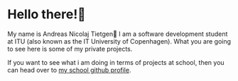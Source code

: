 # Hello there!👋
My name is Andreas Nicolaj Tietgen👨 I am a software development student at ITU (also known as the IT University of Copenhagen). 
What you are going to see here is some of my private projects. 

If you want to see what i am doing in terms of projects at school, then you can head over to [my school github profile](https://github.com/Tietgen-ITU).
